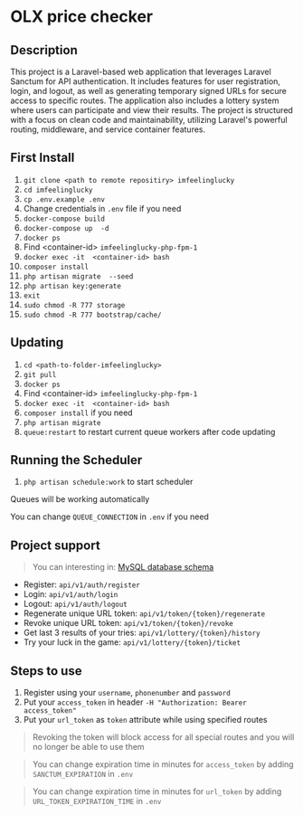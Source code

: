 # OLX price checker

## Description 

This project is a Laravel-based web application that leverages Laravel Sanctum for API authentication. It includes features for user registration, login, and logout, as well as generating temporary signed URLs for secure access to specific routes. The application also includes a lottery system where users can participate and view their results. The project is structured with a focus on clean code and maintainability, utilizing Laravel's powerful routing, middleware, and service container features.

##  First Install

1) `git clone <path to remote repositiry> imfeelinglucky`
2) `cd imfeelinglucky`
3) `cp .env.example .env`
4) Change credentials in `.env` file if you need
5) `docker-compose build`
6) `docker-compose up  -d`
7) `docker ps`
8)  Find \<container-id\> `imfeelinglucky-php-fpm-1`
9)  `docker exec -it  <container-id> bash`
10) `composer install`
11) `php artisan migrate  --seed`
12) `php artisan key:generate`
13) `exit`
14) `sudo chmod -R 777 storage`
15) `sudo chmod -R 777 bootstrap/cache/`

## Updating

1) `cd <path-to-folder-imfeelinglucky>`
2) `git pull`
3) `docker ps`
4) Find \<container-id\> `imfeelinglucky-php-fpm-1`
5) `docker exec -it  <container-id> bash`
6) `composer install` if you need
7) `php artisan migrate`
8) `queue:restart` to restart current queue workers after code updating


## Running the Scheduler

1) `php artisan schedule:work` to start scheduler

Queues will be working automatically

You can change `QUEUE_CONNECTION` in `.env` if you need


## Project support

> You can interesting in: [MySQL database schema](https://drawsql.app/teams/test-4184/diagrams/imfeelinglucky)


- Register: `api/v1/auth/register`
- Login: `api/v1/auth/login`
- Logout: `api/v1/auth/logout`
- Regenerate unique URL token: `api/v1/token/{token}/regenerate`
- Revoke unique URL token: `api/v1/token/{token}/revoke`
- Get last 3 results of your tries: `api/v1/lottery/{token}/history`
- Try your luck in the game: `api/v1/lottery/{token}/ticket`

## Steps to use

1) Register using your `username`, `phonenumber` and `password`
2) Put your `access_token` in header `-H "Authorization: Bearer access_token"`
3) Put your `url_token` as `token` attribute while using specified routes

> Revoking the token will block access for all special routes and you will no longer be able to use them 

> You can change expiration time in minutes for `access_token` by adding `SANCTUM_EXPIRATION` in `.env`

> You can change expiration time in minutes for `url_token` by adding `URL_TOKEN_EXPIRATION_TIME` in `.env`